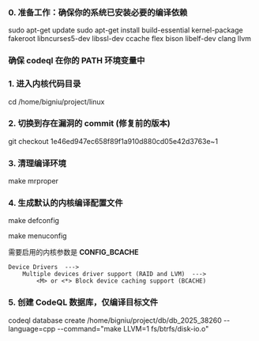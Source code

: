 ### 0. 准备工作：确保你的系统已安装必要的编译依赖

sudo apt-get update
sudo apt-get install build-essential kernel-package fakeroot libncurses5-dev libssl-dev ccache flex bison libelf-dev clang llvm

### 确保 codeql 在你的 PATH 环境变量中

### 1. 进入内核代码目录

cd /home/bigniu/project/linux

### 2. 切换到存在漏洞的 commit (修复前的版本)

git checkout 1e46ed947ec658f89f1a910d880cd05e42d3763e~1

### 3. 清理编译环境

make mrproper

### 4. 生成默认的内核编译配置文件

make defconfig

make menuconfig

需要启用的内核参数是 **CONFIG_BCACHE**

```
Device Drivers  --->
    Multiple devices driver support (RAID and LVM)  --->
        <M> or <*> Block device caching support (BCACHE)
```



### 5. 创建 CodeQL 数据库，仅编译目标文件

codeql database create /home/bigniu/project/db/db_2025_38260 --language=cpp --command="make LLVM=1 fs/btrfs/disk-io.o"
